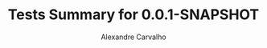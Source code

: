 ---
title: Tests Summary for 0.0.1-SNAPSHOT
author: Alexandre Carvalho
menu_title: 0.0.1-SNAPSHOT
category: surefire_reports
layout: iframe
iframe_url: /docs/0.0.1-SNAPSHOT/junit/test/index.html
order: 1
---